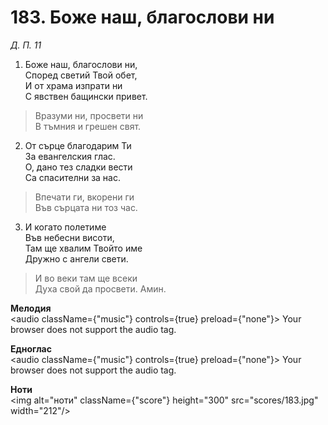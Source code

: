 # 183. Боже наш, благослови ни

_Д. П. 11_

1. Боже наш, благослови ни,  
Според светий Твой обет,  
И от храма изпрати ни  
С явствен бащински привет.  

> Вразуми ни, просвети ни  
> В тъмния и грешен свят.  

2. От сърце благодарим Ти  
За евангелския глас.  
О, дано тез сладки вести  
Са спасителни за нас.  

> Впечати ги, вкорени ги  
> Във сърцата ни тоз час.  

3. И когато полетиме  
Във небесни висоти,  
Там ще хвалим Твойто име  
Дружно с ангели свети.  

> И во веки там ще всеки  
> Духа свой да просвети. Амин.

**Мелодия**  
<audio className={"music"} controls={true} preload={"none"}>
    <source src="mp3/183.mp3" type="audio/mpeg"/>
    Your browser does not support the audio tag.
</audio>

**Едноглас**  
<audio className={"music"} controls={true} preload={"none"}>
    <source src="transp/183.mp3" type="audio/mpeg"/>
    Your browser does not support the audio tag.
</audio>

**Ноти**  
<img alt="ноти" className={"score"} height="300" src="scores/183.jpg" width="212"/>
